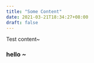 ```yaml
---
title: "Some Content"
date: 2021-03-21T18:34:27+08:00
draft: false
---
```


Test content~

### hello ~
